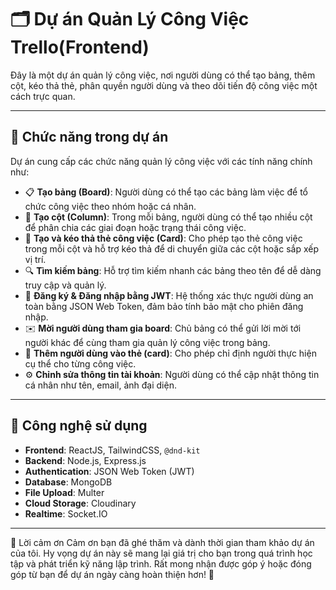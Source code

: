 
# 🗂️ Dự án Quản Lý Công Việc Trello(Frontend)
Đây là một dự án quản lý công việc, nơi người dùng có thể tạo bảng, thêm cột, kéo thả thẻ, phân quyền người dùng và theo dõi tiến độ công việc một cách trực quan.

---




## 🧩 Chức năng trong dự án

Dự án cung cấp các chức năng quản lý công việc với các tính năng chính như:

- 📋 **Tạo bảng (Board)**: Người dùng có thể tạo các bảng làm việc để tổ chức công việc theo nhóm hoặc cá nhân.
- 📑 **Tạo cột (Column)**: Trong mỗi bảng, người dùng có thể tạo nhiều cột để phân chia các giai đoạn hoặc trạng thái công việc.
- 🧷 **Tạo và kéo thả thẻ công việc (Card)**: Cho phép tạo thẻ công việc trong mỗi cột và hỗ trợ kéo thả để di chuyển giữa các cột hoặc sắp xếp vị trí.
- 🔍 **Tìm kiếm bảng**: Hỗ trợ tìm kiếm nhanh các bảng theo tên để dễ dàng truy cập và quản lý.
- 🔐 **Đăng ký & Đăng nhập bằng JWT**: Hệ thống xác thực người dùng an toàn bằng JSON Web Token, đảm bảo tính bảo mật cho phiên đăng nhập.
- ✉️ **Mời người dùng tham gia board**: Chủ bảng có thể gửi lời mời tới người khác để cùng tham gia quản lý công việc trong bảng.
- 👥 **Thêm người dùng vào thẻ (card)**: Cho phép chỉ định người thực hiện cụ thể cho từng công việc.
- ⚙️ **Chỉnh sửa thông tin tài khoản**: Người dùng có thể cập nhật thông tin cá nhân như tên, email, ảnh đại diện.

---
## 🚀 Công nghệ sử dụng

- **Frontend**: ReactJS, TailwindCSS, `@dnd-kit`
- **Backend**: Node.js, Express.js
- **Authentication**: JSON Web Token (JWT)
- **Database**: MongoDB
- **File Upload**: Multer
- **Cloud Storage**: Cloudinary
- **Realtime**: Socket.IO

---
🙏 Lời cảm ơn
Cảm ơn bạn đã ghé thăm và dành thời gian tham khảo dự án của tôi.
Hy vọng dự án này sẽ mang lại giá trị cho bạn trong quá trình học tập và phát triển kỹ năng lập trình.
Rất mong nhận được góp ý hoặc đóng góp từ bạn để dự án ngày càng hoàn thiện hơn! 💙
